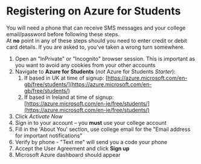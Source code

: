 # Registering on Azure for Students

You will need a phone that can receive SMS messages and your college email/password before following these steps.  
At **no** point in any of these steps should you need to enter credit or debit card details. If you are asked to, you've taken a wrong turn somewhere.  

1. Open an "InPrivate" or "Incognito" browser session. This is important as you want to avoid any cookies from your other accounts
1. Navigate to **Azure for Students** (*not* Azure for Students *Starter*): 
   1. If based in UK at time of signup: [https://azure.microsoft.com/en-gb/free/students/](https://azure.microsoft.com/en-gb/free/students/)
   1. If based in Ireland at time of signup: [https://azure.microsoft.com/en-ie/free/students/](https://azure.microsoft.com/en-ie/free/students/) 
1. Click *Activate Now*
1. Sign in to your account – you **must** use your college account
1. Fill in the 'About You' section, use college email for the "Email address for important notifications"
1. Verify by phone - "Text me" will send you a code your phone 
1. Accept the User Agreement and click **Sign up**
1. Microsoft Azure dashboard should appear
